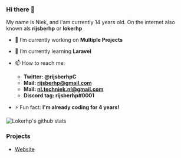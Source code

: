 ### Hi there 👋
My name is Niek, and i'am currently 14 years old. On the internet also known als **rijsberhp** or **lokerhp**
- 🔭 I’m currently working on **Multiple Projects** 
- 🌱 I’m currently learning **Laravel**
- 📫 How to reach me:
  - **Twitter: @rijsberhpC**
  - **Mail: rijsberhp@gmail.com**
  - **Mail: nl.techniek.nl@gmail.com**
  - **Discord tag: rijsberhp#0001**
  
- ⚡ Fun fact: **I'm already coding for 4 years!**

![Lokerhp's github stats](https://github-readme-stats.vercel.app/api?username=lokerhp)

### Projects
- [Website](https://tech-niek.me)
